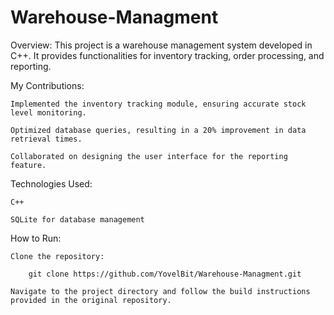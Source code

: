 # Warehouse-Managment
Overview: This project is a warehouse management system developed in C++. It provides functionalities for inventory tracking, order processing, and reporting.​

My Contributions:

    Implemented the inventory tracking module, ensuring accurate stock level monitoring.​

    Optimized database queries, resulting in a 20% improvement in data retrieval times.​

    Collaborated on designing the user interface for the reporting feature.​

Technologies Used:

    C++​

    SQLite for database management

How to Run:

    Clone the repository:​

        git clone https://github.com/YovelBit/Warehouse-Managment.git

    Navigate to the project directory and follow the build instructions provided in the original repository.
